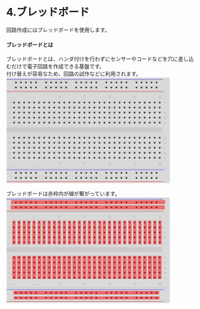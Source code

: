 # 4.ブレッドボード

回路作成にはブレッドボードを使用します。

#### **ブレッドボードとは**


ブレッドボードとは、ハンダ付けを行わずにセンサーやコードなどを穴に差し込むだけで電子回路を作成できる基盤です。
<br>
付け替えが容易なため、回路の試作などに利用されます。
![](bb1.jpeg)

ブレッドボードは赤枠内が線が繋がっています。
![](bb2.jpeg)